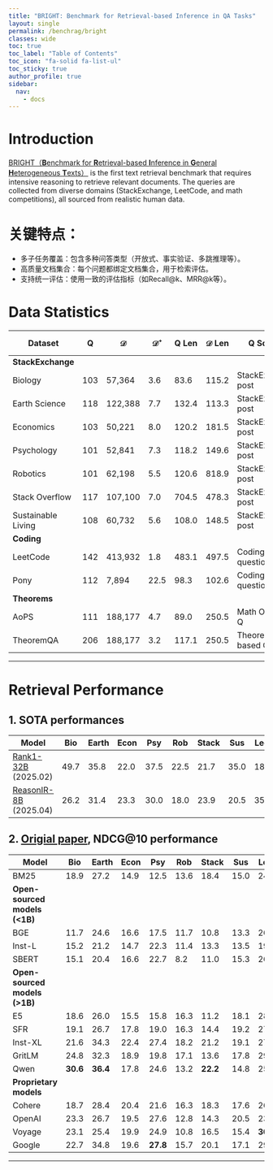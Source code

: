 ```yaml
---
title: "BRIGHT: Benchmark for Retrieval-based Inference in QA Tasks"
layout: single
permalink: /benchrag/bright
classes: wide
toc: true
toc_label: "Table of Contents"
toc_icon: "fa-solid fa-list-ul"
toc_sticky: true
author_profile: true
sidebar:
  nav:
    - docs
---
```



# Introduction

[BRIGHT（**B**enchmark for **R**etrieval-based **I**nference in **G**eneral **H**eterogeneous **T**exts）](https://huggingface.co/datasets/xlangai/BRIGHT) is the first text retrieval benchmark that requires intensive reasoning to retrieve relevant documents. The queries are collected from diverse domains (StackExchange, LeetCode, and math competitions), all sourced from realistic human data.

# 关键特点：

- 多子任务覆盖：包含多种问答类型（开放式、事实验证、多跳推理等）。
- 高质量文档集合：每个问题都绑定文档集合，用于检索评估。
- 支持统一评估：使用一致的评估指标（如Recall@k、MRR@k等）。


# Data Statistics

| Dataset              | Q   | 𝒟         | 𝒟⁺  | Q Len | 𝒟 Len | Q Source            | 𝒟 Source                                       |
|----------------------|-----|-----------|------|--------|--------|----------------------|------------------------------------------------|
| **StackExchange**                                                                                                          |
| Biology              | 103 | 57,364    | 3.6  | 83.6   | 115.2  | StackExchange post   | Web pages								      |
| Earth Science        | 118 | 122,388   | 7.7  | 132.4  | 113.3  | StackExchange post   | Web pages                                      |
| Economics            | 103 | 50,221    | 8.0  | 120.2  | 181.5  | StackExchange post   | Web pages                                      |
| Psychology           | 101 | 52,841    | 7.3  | 118.2  | 149.6  | StackExchange post   | Web pages                                      |
| Robotics             | 101 | 62,198    | 5.5  | 120.6  | 818.9  | StackExchange post   | Web pages                                      |
| Stack Overflow       | 117 | 107,100   | 7.0  | 704.5  | 478.3  | StackExchange post   | Web pages                                      |
| Sustainable Living   | 108 | 60,732    | 5.6  | 108.0  | 148.5  | StackExchange post   | Web pages                                      |
| **Coding**                                                                                                                |
| LeetCode             | 142 | 413,932   | 1.8  | 483.1  | 497.5  | Coding question      | Coding Q&Sol                                   |
| Pony                 | 112 | 7,894     | 22.5 | 98.3   | 102.6  | Coding question      | Syntax Doc                                     |
| **Theorems**                                                                                                              |
| AoPS                 | 111 | 188,177   | 4.7  | 89.0   | 250.5  | Math Olympiad Q      | STEM Q&Sol                                     |
| TheoremQA            | 206 | 188,177   | 3.2  | 117.1  | 250.5  | Theorem-based Q      | STEM Q&Sol                                     |


---

# Retrieval Performance

## 1. SOTA performances

| Model     | Bio  | Earth | Econ | Psy  | Rob  | Stack | Sus  | Leet | Pony | AoPS | TheoQ | TheoT | Avg  |Checked |
|-----------|------|-------|------|------|------|--------|------|------|------|------|-------|--------|------|------|
| [Rank1-32B](https://arxiv.org/pdf/2502.18418) <br> (2025.02)   | 49.7 | 35.8  | 22.0 | 37.5 | 22.5 | 21.7  | 35.0 | 18.8 | 32.5  | 10.8  | 22.9  | 43.7   | 29.4 | :white_check_mark:     |
| [ReasonIR-8B](https://arxiv.org/pdf/2504.20595) <br> (2025.04) | 26.2 | 31.4  | 23.3 | 30.0 | 18.0 | 23.9  | 20.5 | 35.0 | 10.5  | 14.7  | 31.9  | 27.2   | 24.4 | :white_check_mark:     |


## 2. [Origial paper](https://arxiv.org/pdf/2407.12883), NDCG@10 performance

| Model     | Bio  | Earth | Econ | Psy  | Rob  | Stack | Sus  | Leet | Pony | AoPS | TheoQ | TheoT | Avg  | Checked |
|-----------|------|-------|------|------|------|--------|------|------|------|------|--------|--------|------|---------|
| BM25      | 18.9 | 27.2  | 14.9 | 12.5 | 13.6 | 18.4  | 15.0 | 24.4 | 7.9  | 6.2  | 10.4  | 4.9   | 14.5 | :white_check_mark:     |
| **Open-sourced models (<1B)** ||||||||||||||||
| BGE       | 11.7 | 24.6  | 16.6 | 17.5 | 11.7 | 10.8  | 13.3 | 26.7 | 5.7  | 6.0  | 13.0  | 6.9   | 13.7 | :white_check_mark:     |
| Inst-L    | 15.2 | 21.2  | 14.7 | 22.3 | 11.4 | 13.3  | 13.5 | 19.5 | 1.3  | 8.1  | 20.9  | 9.1   | 14.2 | :white_check_mark:     |
| SBERT     | 15.1 | 20.4  | 16.6 | 22.7 | 8.2  | 11.0  | 15.3 | 26.4 | 7.0  | 5.3  | 20.0  | 10.8  | 14.9 |  :white_check_mark:     |
| **Open-sourced models (>1B)** ||||||||||||||||
| E5        | 18.6 | 26.0  | 15.5 | 15.8 | 16.3 | 11.2  | 18.1 | 28.7 | 4.9  | 7.1  | 26.1  | 26.8  | 17.9 | :white_check_mark:      |
| SFR       | 19.1 | 26.7  | 17.8 | 19.0 | 16.3 | 14.4  | 19.2 | 27.4 | 2.0  | 7.4  | 24.3  | 26.0  | 18.3 |  :white_check_mark:     |
| Inst-XL   | 21.6 | 34.3  | 22.4 | 27.4 | 18.2 | 21.2  | 19.1 | 27.5 | 5.0  | 8.5  | 15.6  | 5.9   | 18.9 |  :white_check_mark:      |
| GritLM    | 24.8 | 32.3  | 18.9 | 19.8 | 17.1 | 13.6  | 17.8 | 29.9 | 22.0 | 8.8  | 25.2  | 21.2  | 21.0 |  :white_check_mark:     |
| Qwen      | **30.6** | **36.4**  | 17.8 | 24.6 | 13.2 | **22.2**  | 14.8 | 25.5 | 9.9  | **14.4** | **27.8**  | **32.9**  | **22.5** |  :white_check_mark:    |
| **Proprietary models** ||||||||||||||||
| Cohere    | 18.7 | 28.4  | 20.4 | 21.6 | 16.3 | 18.3  | 17.6 | 26.8 | 1.9  | 6.3  | 15.7  | 7.2   | 16.6 |  :white_check_mark:     |
| OpenAI    | 23.3 | 26.7  | 19.5 | 27.6 | 12.8 | 14.3  | 20.5 | 23.6 | 2.4  | 8.5  | 23.5  | 11.7  | 17.9 |  :white_check_mark:      |
| Voyage    | 23.1 | 25.4  | 19.9 | 24.9 | 10.8 | 16.5  | 15.4 | **30.6** | 1.5  | 7.5  | 27.4  | 11.6  | 17.9 |  :white_check_mark:   |
| Google    | 22.7 | 34.8  | 19.6 | **27.8** | 15.7 | 20.1  | 17.1 | 29.6 | 3.6  | 9.3  | 23.8  | 15.9  | 20.0 |  :white_check_mark:   |


---


